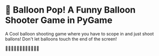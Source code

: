 # 🎈 Balloon Pop! A Funny Balloon Shooter Game in PyGame

A Cool balloon shooting game where you have to scope in and just shoot ballons! Don't let balloons touch the end of the screen!

🎈🎈🎈🎈🎈🎈🎈🎈🎈🎈🎈🎈
